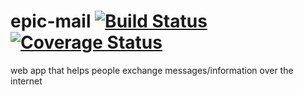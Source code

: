 # epic-mail [![Build Status](https://travis-ci.org/ola357/epic-mail.svg?branch=ft-heroku-hosting-164552962)](https://travis-ci.org/ola357/epic-mail)           [![Coverage Status](https://coveralls.io/repos/github/ola357/epic-mail/badge.svg?branch=ft-test-code-coverage-reporting-164516851)](https://coveralls.io/github/ola357/epic-mail?branch=ft-heroku-hosting-164552962)


web app that helps people exchange messages/information over the internet

